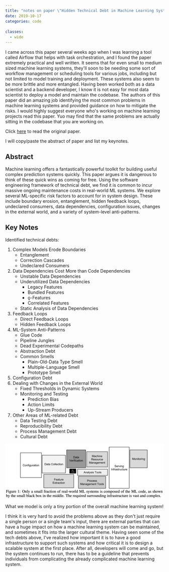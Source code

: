 ```yaml
---
title: "notes on paper \"Hidden Technical Debt in Machine Learning Systems\""
date: 2019-10-17
categories: code

classes:
  - wide
---
```


I came across this paper several weeks ago when I was learning a tool called Airflow that helps with task orchestration, and I found the paper extremely practical and well written. It seems that for even small to medium sized machine learning systems, they'll soon to be needing some sort of workflow management or scheduling tools for various jobs, including but not limited to model training and deployment. These systems also seem to be more brittle and more entangled. Having been worked both as a data scientist and a backend developer, I know it is not easy for most data scientist to deploy a model and maintain the codebase. The authors of this paper did an amazing job identifying the most common problems in machine learning systems and provided guidance on how to mitigate the risks. I would highly suggest everyone who's working on machine learning projects read this paper. Yuo may find that the same problems are actually sitting in the codebase that you are working on.

Click [here](https://papers.nips.cc/paper/5656-hidden-technical-debt-in-machine-learning-systems.pdf) to read the original paper.

I will copy/paste the abstract of paper and list my keynotes.

## Abstract

Machine learning offers a fantastically powerful toolkit for building useful complex prediction systems quickly. This paper argues it is dangerous to think of these quick wins as coming for free. Using the software engineering framework of technical debt, we find it is common to incur massive ongoing maintenance costs in real-world ML systems. We explore several ML-specific risk factors to account for in system design. These include boundary erosion, entanglement, hidden feedback loops, undeclared consumers, data dependencies, configuration issues, changes in the external world, and a variety of system-level anti-patterns.

## Key Notes

Identified technical debts:
1. Complex Models Erode Boundaries
    - Entanglement
    - Correction Cascades
    - Undeclared Consumers
2. Data Dependencies Cost More than Code Dependencies
    - Unstable Data Dependencies
    - Underutilized Data Dependencies
        - Legacy Features
        - Bundled Features
        - ǫ-Features
        - Correlated Features
    - Static Analysis of Data Dependencies
3. Feedback Loops
    - Direct Feedback Loops
    - Hidden Feedback Loops
4. ML-System Anti-Patterns
    - Glue Code
    - Pipeline Jungles
    - Dead Experimental Codepaths
    - Abstraction Debt
    - Common Smells
        - Plain-Old-Data Type Smell
        - Multiple-Language Smell
        - Prototype Smell
5. Configuration Debt
6. Dealing with Changes in the External World
    - Fixed Thresholds in Dynamic Systems
    - Monitoring and Testing
        - Prediction Bias
        - Action Limits
        - Up-Stream Producers
7. Other Areas of ML-related Debt
    - Data Testing Debt
    - Reproducibility Debt
    - Process Management Debt
    - Cultural Debt

![ml-code](/assets/img/2019-10-17-note-hidden-technical-debt-in-machine-learning-systems/1.png)

What we model is only a tiny portion of the overall machine learning system!

I think it is very hard to avoid the problems above as they don't just require a single person or a single team's input, there are external parties that can have a huge impact on how a machine learning system can be maintained, and sometimes it fits into the larger cultural theme.  Having seen some of the tech debts above, I've realized how important it is to have a good infrastructure to support such systems and how critical it is to design a scalable system at the first place. After all, developers will come and go, but the system continues to run, there has to be a guideline that prevents individuals from complicating the already complicated machine learning system.
